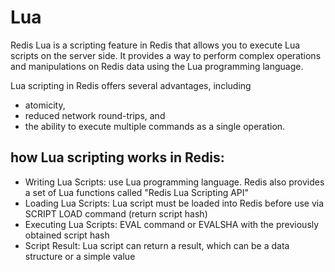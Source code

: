 # Lua

Redis Lua is a scripting feature in Redis that allows you to execute Lua scripts on the server side. 
It provides a way to perform complex operations and manipulations on Redis data using the Lua programming language.

Lua scripting in Redis offers several advantages, including 
- atomicity,
- reduced network round-trips, and
- the ability to execute multiple commands as a single operation. 

## how Lua scripting works in Redis:
- Writing Lua Scripts: use Lua programming language. Redis also provides a set of Lua functions called "Redis Lua Scripting API"
- Loading Lua Scripts: Lua script must be loaded into Redis before use via SCRIPT LOAD command (return script hash)
- Executing Lua Scripts: EVAL command or EVALSHA with the previously obtained script hash
- Script Result: Lua script can return a result, which can be a data structure or a simple value
